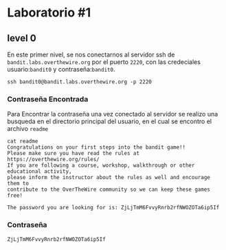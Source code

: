 # Laboratorio #1
## level 0
En este primer nivel, se nos conectarnos al servidor ssh de `bandit.labs.overthewire.org` por el puerto `2220`, con las credeciales usuario:`bandit0` y contraseña:`bandit0`.
```
ssh bandit0@bandit.labs.overthewire.org -p 2220
```
### Contraseña Encontrada
Para Encontrar la contraseña una vez conectado al servidor se realizo una busqueda en el directorio principal del usuario, en el cual se encontro el archivo `readme`
```
cat readme
Congratulations on your first steps into the bandit game!!
Please make sure you have read the rules at https://overthewire.org/rules/
If you are following a course, workshop, walkthrough or other educational activity,
please inform the instructor about the rules as well and encourage them to
contribute to the OverTheWire community so we can keep these games free!

The password you are looking for is: ZjLjTmM6FvvyRnrb2rfNWOZOTa6ip5If
```
### Contraseña
```
ZjLjTmM6FvvyRnrb2rfNWOZOTa6ip5If
```
